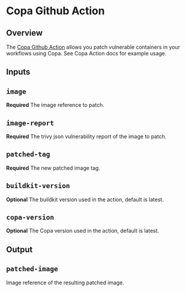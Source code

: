 # Copa Github Action

## Overview

The [Copa Github Action](https://github.com/project-copacetic/copa-action) allows you patch vulnerable containers in your workflows using Copa. 
See Copa Action docs for example usage.

## Inputs

## `image`

**Required** The image reference to patch.

## `image-report`

**Required** The trivy json vulnerability report of the image to patch.

## `patched-tag`

**Required** The new patched image tag.

## `buildkit-version`

**Optional** The buildkit version used in the action, default is latest.

## `copa-version`

**Optional** The Copa version used in the action, default is latest.

## Output

## `patched-image`

Image reference of the resulting patched image.
